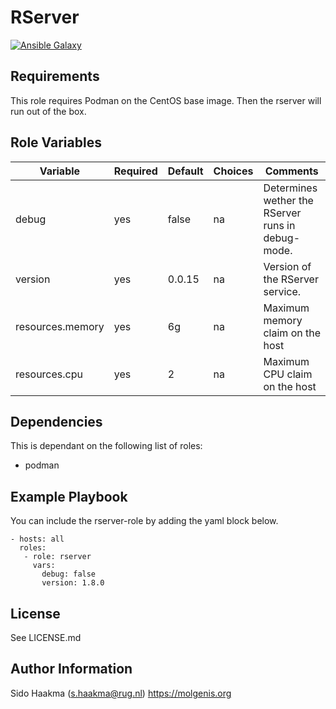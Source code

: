 RServer
=========


[![Ansible Galaxy](https://img.shields.io/badge/ansible--galaxy-rserver-blue.svg)](https://galaxy.ansible.com/molgenis/armadillo/)

Requirements
------------
This role requires Podman on the CentOS base image. Then the rserver will run out of the box.

Role Variables
--------------
| Variable                | Required | Default | Choices  | Comments                                          |
|-------------------------|----------|---------|----------|---------------------------------------------------|
| debug                   | yes      | false   | na       | Determines wether the RServer runs in debug-mode. |
| version                 | yes      | 0.0.15  | na       | Version of the RServer service.                   |
| resources.memory        | yes      | 6g      | na       | Maximum memory claim on the host                  |
| resources.cpu           | yes      | 2       | na       | Maximum CPU claim on the host                     |

Dependencies
------------
This is dependant on the following list of roles:
- podman

Example Playbook
----------------
You can include the rserver-role by adding the yaml block below.

    - hosts: all
      roles:
       - role: rserver
         vars:
           debug: false
           version: 1.8.0
           
License
-------
See LICENSE.md

Author Information
------------------
Sido Haakma (s.haakma@rug.nl)
https://molgenis.org